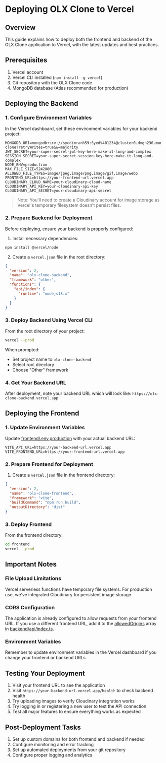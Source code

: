 # Deploying OLX Clone to Vercel

## Overview

This guide explains how to deploy both the frontend and backend of the OLX Clone application to Vercel, with the latest updates and best practices.

## Prerequisites

1. Vercel account
2. Vercel CLI installed (`npm install -g vercel`)
3. Git repository with the OLX Clone code
4. MongoDB database (Atlas recommended for production)

## Deploying the Backend

### 1. Configure Environment Variables

In the Vercel dashboard, set these environment variables for your backend project:

```
MONGODB_URI=mongodb+srv://syedimranh59:Syed%401234@cluster0.dmgn230.mongodb.net/olx-clone?retryWrites=true&w=majority
JWT_SECRET=your-super-secret-jwt-key-here-make-it-long-and-complex
SESSION_SECRET=your-super-secret-session-key-here-make-it-long-and-complex
NODE_ENV=production
MAX_FILE_SIZE=5242880
ALLOWED_FILE_TYPES=image/jpeg,image/png,image/gif,image/webp
FRONTEND_URL=https://your-frontend-url.vercel.app
CLOUDINARY_CLOUD_NAME=your-cloudinary-cloud-name
CLOUDINARY_API_KEY=your-cloudinary-api-key
CLOUDINARY_API_SECRET=your-cloudinary-api-secret
```

> Note: You'll need to create a Cloudinary account for image storage as Vercel's temporary filesystem doesn't persist files.

### 2. Prepare Backend for Deployment

Before deploying, ensure your backend is properly configured:

1. Install necessary dependencies:
```bash
npm install @vercel/node
```

2. Create a `vercel.json` file in the root directory:
```json
{
  "version": 2,
  "name": "olx-clone-backend",
  "framework": "other",
  "functions": {
    "api/index": {
      "runtime": "nodejs18.x"
    }
  }
}
```

### 3. Deploy Backend Using Vercel CLI

From the root directory of your project:

```bash
vercel --prod
```

When prompted:
- Set project name to `olx-clone-backend`
- Select root directory
- Choose "Other" framework

### 4. Get Your Backend URL

After deployment, note your backend URL which will look like:
`https://olx-clone-backend.vercel.app`

## Deploying the Frontend

### 1. Update Environment Variables

Update [frontend/.env.production](file:///C:/Users/Syed%20Imran%20Hassan/Downloads/OLXClone/OLXClone/frontend/.env.production) with your actual backend URL:

```
VITE_API_URL=https://your-backend-url.vercel.app
VITE_FRONTEND_URL=https://your-frontend-url.vercel.app
```

### 2. Prepare Frontend for Deployment

1. Create a `vercel.json` file in the frontend directory:
```json
{
  "version": 2,
  "name": "olx-clone-frontend",
  "framework": "vite",
  "buildCommand": "npm run build",
  "outputDirectory": "dist"
}
```

### 3. Deploy Frontend

From the frontend directory:

```bash
cd frontend
vercel --prod
```

## Important Notes

### File Upload Limitations

Vercel serverless functions have temporary file systems. For production use, we've integrated Cloudinary for persistent image storage.

### CORS Configuration

The application is already configured to allow requests from your frontend URL. If you use a different frontend URL, add it to the [allowedOrigins](file:///C:/Users/Syed%20Imran%20Hassan/Downloads/OLXClone/OLXClone/backend/api/index.ts#L8-L12) array in [backend/api/index.ts](file:///C:/Users/Syed%20Imran%20Hassan/Downloads/OLXClone/OLXClone/backend/api/index.ts).

### Environment Variables

Remember to update environment variables in the Vercel dashboard if you change your frontend or backend URLs.

## Testing Your Deployment

1. Visit your frontend URL to see the application
2. Visit `https://your-backend-url.vercel.app/health` to check backend health
3. Try uploading images to verify Cloudinary integration works
4. Try logging in or registering a new user to test the API connection
5. Test all major features to ensure everything works as expected

## Post-Deployment Tasks

1. Set up custom domains for both frontend and backend if needed
2. Configure monitoring and error tracking
3. Set up automated deployments from your git repository
4. Configure proper logging and analytics
